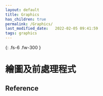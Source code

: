 ```yaml
---
layout: default
title: Graphics
has_children: true
permalink: /Graphics/
last_modified_date:   2022-02-05 09:41:59
tags: graphics 
---
```


{: .fs-6 .fw-300 }

# 繪圖及前處理程式

## Reference
